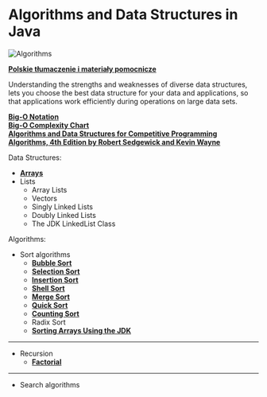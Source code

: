 # Algorithms and Data Structures in Java

![Algorithms](https://img.shields.io/badge/Algorithms--And--Data--Structures-Programming--in--Java-green.svg?longCache=true&style=for-the-badge)

**[Polskie tłumaczenie i materiały pomocnicze](https://github.com/jszlenk/Algorithms-and-Data-Structures-in-Java/blob/master/docs/READMEPL.md)**


Understanding the strengths and weaknesses of diverse data structures, lets you choose the best data structure for your data and applications, so that applications work efficiently during operations on large data sets.

**[Big-O Notation](https://en.wikipedia.org/wiki/Big_O_notation)** <br>
**[Big-O Complexity Chart](http://bigocheatsheet.com/)** <br>
**[Algorithms and Data Structures for Competitive Programming](https://www.geeksforgeeks.org/top-algorithms-and-data-structures-for-competitive-programming/)** <br>
**[Algorithms, 4th Edition by Robert Sedgewick and Kevin Wayne](https://algs4.cs.princeton.edu/home/)**

Data Structures:

- **[Arrays](https://github.com/jszlenk/Algorithms-and-Data-Structures-in-Java/tree/master/Arrays/src)**
- Lists
    - Array Lists
    - Vectors
    - Singly Linked Lists
    - Doubly Linked Lists
    - The JDK LinkedList Class


Algorithms:
- Sort algorithms
  -  **[Bubble Sort](https://github.com/jszlenk/Algorithms-and-Data-Structures-in-Java/tree/master/SortAlgorithms/src/BubbleSort)**
  -  **[Selection Sort](https://github.com/jszlenk/Algorithms-and-Data-Structures-in-Java/tree/master/SortAlgorithms/src/SelectionSort)**
  -  **[Insertion Sort](https://github.com/jszlenk/Algorithms-and-Data-Structures-in-Java/tree/master/SortAlgorithms/src/InsertionSort)**
  -  **[Shell Sort](https://github.com/jszlenk/Algorithms-and-Data-Structures-in-Java/tree/master/SortAlgorithms/src/ShellSort)**
  -  **[Merge Sort](https://github.com/jszlenk/Algorithms-and-Data-Structures-in-Java/tree/master/SortAlgorithms/src/MergeSort)**
  -  **[Quick Sort](https://github.com/jszlenk/Algorithms-and-Data-Structures-in-Java/tree/master/SortAlgorithms/src/QuickSort)**
  -  **[Counting Sort](https://github.com/jszlenk/Algorithms-and-Data-Structures-in-Java/tree/master/SortAlgorithms/src/CountingSort)**
  - Radix Sort
  - **[Sorting Arrays Using the JDK](https://github.com/jszlenk/Algorithms-and-Data-Structures-in-Java/tree/master/SortAlgorithms/src/ArraysSortInJDK)**

---

- Recursion
  -  **[Factorial](https://github.com/jszlenk/Algorithms-and-Data-Structures-in-Java/tree/master/Recursion/src/Factorial)**

---
  
- Search algorithms


